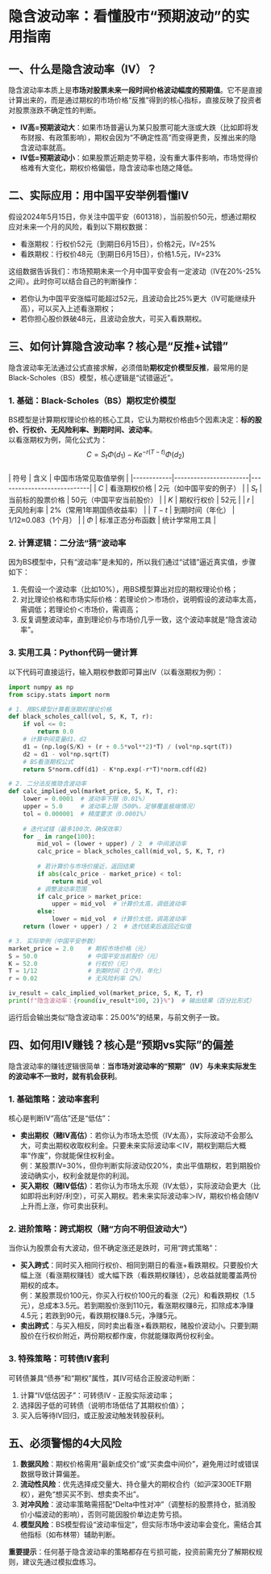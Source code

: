 # 隐含波动率：看懂股市“预期波动”的实用指南
## 一、什么是隐含波动率（IV）？
隐含波动率本质上是**市场对股票未来一段时间价格波动幅度的预期值**。它不是直接计算出来的，而是通过期权的市场价格“反推”得到的核心指标，直接反映了投资者对股票涨跌不确定性的判断。

- **IV高=预期波动大**：如果市场普遍认为某只股票可能大涨或大跌（比如即将发布财报、有政策影响），期权会因为“不确定性高”而变得更贵，反推出来的隐含波动率就高。
- **IV低=预期波动小**：如果股票近期走势平稳，没有重大事件影响，市场觉得价格难有大变化，期权价格偏低，隐含波动率也随之降低。


## 二、实际应用：用中国平安举例看懂IV
假设2024年5月15日，你关注中国平安（601318），当前股价50元，想通过期权应对未来一个月的风险，看到以下期权数据：
- 看涨期权：行权价52元（到期日6月15日），价格2元，IV=25%  
- 看跌期权：行权价48元（到期日6月15日），价格1.5元，IV=23%  

这组数据告诉我们：市场预期未来一个月中国平安会有一定波动（IV在20%-25%之间）。此时你可以结合自己的判断操作：  
- 若你认为中国平安涨幅可能超过52元，且波动会比25%更大（IV可能继续升高），可以买入上述看涨期权；  
- 若你担心股价跌破48元，且波动会放大，可买入看跌期权。


## 三、如何计算隐含波动率？核心是“反推+试错”
隐含波动率无法通过公式直接求解，必须借助**期权定价模型反推**，最常用的是Black-Scholes（BS）模型，核心逻辑是“试错逼近”。

### 1. 基础：Black-Scholes（BS）期权定价模型
BS模型是计算期权理论价格的核心工具，它认为期权价格由5个因素决定：**标的股价、行权价、无风险利率、到期时间、波动率**。  
以看涨期权为例，简化公式为：  
$$C = S_t \Phi(d_1) - K e^{-r (T - t)} \Phi(d_2)$$  
| 符号       | 含义                  | 中国市场常见取值举例       |
|------------|-----------------------|----------------------------|
| $C$        | 看涨期权价格          | 2元（如中国平安的例子）    |
| $S_t$      | 当前标的股票价格      | 50元（中国平安当前股价）  |
| $K$        | 期权行权价            | 52元                       |
| $r$        | 无风险利率            | 2%（常用1年期国债收益率）  |
| $T-t$      | 到期时间（年化）      | 1/12≈0.083（1个月）        |
| $\Phi$     | 标准正态分布函数      | 统计学常用工具             |

### 2. 计算逻辑：二分法“猜”波动率
因为BS模型中，只有“波动率”是未知的，所以我们通过“试错”逼近真实值，步骤如下：  
1. 先假设一个波动率（比如10%），用BS模型算出对应的期权理论价格；  
2. 对比理论价格和市场实际价格：若理论价＞市场价，说明假设的波动率太高，需调低；若理论价＜市场价，需调高；  
3. 反复调整波动率，直到理论价与市场价几乎一致，这个波动率就是“隐含波动率”。

### 3. 实用工具：Python代码一键计算
以下代码可直接运行，输入期权参数即可算出IV（以看涨期权为例）：
```python
import numpy as np
from scipy.stats import norm

# 1. 用BS模型计算看涨期权理论价格
def black_scholes_call(vol, S, K, T, r):
    if vol <= 0:
        return 0.0
    # 计算中间变量d1、d2
    d1 = (np.log(S/K) + (r + 0.5*vol**2)*T) / (vol*np.sqrt(T))
    d2 = d1 - vol*np.sqrt(T)
    # BS看涨期权公式
    return S*norm.cdf(d1) - K*np.exp(-r*T)*norm.cdf(d2)

# 2. 二分法反推隐含波动率
def calc_implied_vol(market_price, S, K, T, r):
    lower = 0.0001  # 波动率下限（0.01%）
    upper = 5.0     # 波动率上限（500%，足够覆盖极端情况）
    tol = 0.000001  # 精度要求（0.0001%）
    
    # 迭代试错（最多100次，确保效率）
    for _ in range(100):
        mid_vol = (lower + upper) / 2  # 中间波动率
        calc_price = black_scholes_call(mid_vol, S, K, T, r)
        
        # 若计算价与市场价接近，返回结果
        if abs(calc_price - market_price) < tol:
            return mid_vol
        # 调整波动率范围
        if calc_price > market_price:
            upper = mid_vol  # 计算价太高，调低波动率
        else:
            lower = mid_vol  # 计算价太低，调高波动率
    return (lower + upper) / 2  # 迭代结束后返回近似值

# 3. 实际举例（中国平安参数）
market_price = 2.0    # 期权市场价格（元）
S = 50.0              # 中国平安当前股价（元）
K = 52.0              # 行权价（元）
T = 1/12              # 到期时间（1个月，年化）
r = 0.02              # 无风险利率（2%）

iv_result = calc_implied_vol(market_price, S, K, T, r)
print(f"隐含波动率：{round(iv_result*100, 2)}%")  # 输出结果（百分比形式）
```
运行后会输出类似“隐含波动率：25.00%”的结果，与前文例子一致。


## 四、如何用IV赚钱？核心是“预期vs实际”的偏差
隐含波动率的赚钱逻辑很简单：**当市场对波动率的“预期”（IV）与未来实际发生的波动率不一致时，就有机会获利**。

### 1. 基础策略：波动率套利
核心是判断IV“高估”还是“低估”：
- **卖出期权（赌IV高估）**：若你认为市场太恐慌（IV太高），实际波动不会那么大，可卖出期权收取权利金。只要未来实际波动率＜IV，期权到期后大概率“作废”，你就能保住权利金。  
  例：某股票IV=30%，但你判断实际波动仅20%，卖出平值期权，若到期股价波动确实小，权利金就是你的利润。
- **买入期权（赌IV低估）**：若你认为市场太乐观（IV太低），实际波动会更大（比如即将出利好/利空），可买入期权。若未来实际波动率＞IV，期权价格会随IV上升而上涨，你可卖出获利。

### 2. 进阶策略：跨式期权（赌“方向不明但波动大”）
当你认为股票会有大波动，但不确定涨还是跌时，可用“跨式策略”：  
- **买入跨式**：同时买入相同行权价、相同到期日的看涨+看跌期权。只要股价大幅上涨（看涨期权赚钱）或大幅下跌（看跌期权赚钱），总收益就能覆盖两份期权的成本。  
  例：某股票现价100元，你买入行权价100元的看涨（2元）和看跌期权（1.5元），总成本3.5元。若到期股价涨到110元，看涨期权赚8元，扣除成本净赚4.5元；若跌到90元，看跌期权赚8.5元，净赚5元。
- **卖出跨式**：与买入相反，同时卖出看涨+看跌期权，赌股价波动小。只要到期股价在行权价附近，两份期权都作废，你就能赚取两份权利金。

### 3. 特殊策略：可转债IV套利
可转债兼具“债券”和“期权”属性，其IV可结合正股波动判断：  
1. 计算“IV低估因子”：可转债IV - 正股实际波动率；  
2. 选择因子低的可转债（说明市场低估了其期权价值）；  
3. 买入后等待IV回归，或正股波动触发转股获利。


## 五、必须警惕的4大风险
1.  **数据风险**：期权价格需用“最新成交价”或“买卖盘中间价”，避免用过时或错误数据导致计算偏差。  
2.  **流动性风险**：优先选择成交量大、持仓量大的期权合约（如沪深300ETF期权），避免“想买买不到、想卖卖不出”。  
3.  **对冲风险**：波动率策略需搭配“Delta中性对冲”（调整标的股票持仓，抵消股价小幅波动的影响），否则可能因股价单边走势亏损。  
4.  **模型风险**：BS模型假设“波动率恒定”，但实际市场中波动率会变化，需结合其他指标（如布林带）辅助判断。


**重要提示**：任何基于隐含波动率的策略都存在亏损可能，投资前需充分了解期权规则，建议先通过模拟盘练习。